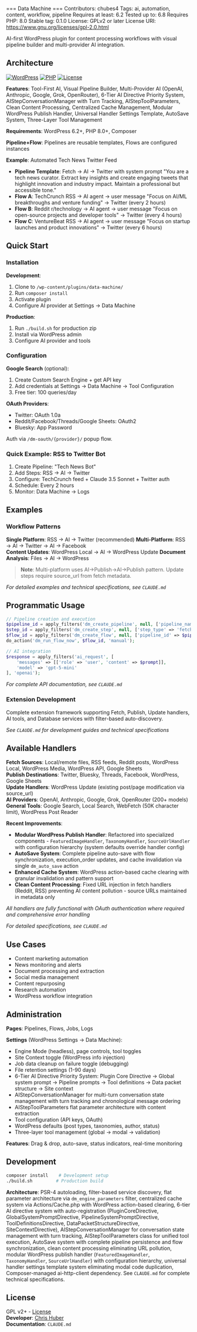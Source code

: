 === Data Machine ===
Contributors: chubes4
Tags: ai, automation, content, workflow, pipeline
Requires at least: 6.2
Tested up to: 6.8
Requires PHP: 8.0
Stable tag: 0.1.0
License: GPLv2 or later
License URI: https://www.gnu.org/licenses/gpl-2.0.html

AI-first WordPress plugin for content processing workflows with visual pipeline builder and multi-provider AI integration.

## Architecture

[![WordPress](https://img.shields.io/badge/WordPress-6.2%2B-blue)](https://wordpress.org/)
[![PHP](https://img.shields.io/badge/PHP-8.0%2B-purple)](https://php.net/)
[![License](https://img.shields.io/badge/License-GPL%20v2%2B-green)](https://www.gnu.org/licenses/gpl-2.0.html)

**Features**: Tool-First AI, Visual Pipeline Builder, Multi-Provider AI (OpenAI, Anthropic, Google, Grok, OpenRouter), 6-Tier AI Directive Priority System, AIStepConversationManager with Turn Tracking, AIStepToolParameters, Clean Content Processing, Centralized Cache Management, Modular WordPress Publish Handler, Universal Handler Settings Template, AutoSave System, Three-Layer Tool Management

**Requirements**: WordPress 6.2+, PHP 8.0+, Composer

**Pipeline+Flow**: Pipelines are reusable templates, Flows are configured instances

**Example**: Automated Tech News Twitter Feed
- **Pipeline Template**: Fetch → AI → Twitter with system prompt "You are a tech news curator. Extract key insights and create engaging tweets that highlight innovation and industry impact. Maintain a professional but accessible tone."
- **Flow A**: TechCrunch RSS → AI agent → user message "Focus on AI/ML breakthroughs and venture funding" → Twitter (every 2 hours)
- **Flow B**: Reddit r/technology → AI agent → user message "Focus on open-source projects and developer tools" → Twitter (every 4 hours)  
- **Flow C**: VentureBeat RSS → AI agent → user message "Focus on startup launches and product innovations" → Twitter (every 6 hours)

## Quick Start

### Installation

**Development**:
1. Clone to `/wp-content/plugins/data-machine/`
2. Run `composer install`
3. Activate plugin
4. Configure AI provider at Settings → Data Machine

**Production**:
1. Run `./build.sh` for production zip
2. Install via WordPress admin
3. Configure AI provider and tools

### Configuration

**Google Search** (optional):
1. Create Custom Search Engine + get API key
2. Add credentials at Settings → Data Machine → Tool Configuration
3. Free tier: 100 queries/day


**OAuth Providers**:
- Twitter: OAuth 1.0a
- Reddit/Facebook/Threads/Google Sheets: OAuth2
- Bluesky: App Password

Auth via `/dm-oauth/{provider}/` popup flow.

### Quick Example: RSS to Twitter Bot

1. Create Pipeline: "Tech News Bot"
2. Add Steps: RSS → AI → Twitter
3. Configure: TechCrunch feed + Claude 3.5 Sonnet + Twitter auth
4. Schedule: Every 2 hours
5. Monitor: Data Machine → Logs

## Examples

### Workflow Patterns

**Single Platform**: RSS → AI → Twitter (recommended)
**Multi-Platform**: RSS → AI → Twitter → AI → Facebook  
**Content Updates**: WordPress Local → AI → WordPress Update
**Document Analysis**: Files → AI → WordPress

> **Note**: Multi-platform uses AI→Publish→AI→Publish pattern. Update steps require source_url from fetch metadata.

*For detailed examples and technical specifications, see `CLAUDE.md`*

## Programmatic Usage

```php
// Pipeline creation and execution  
$pipeline_id = apply_filters('dm_create_pipeline', null, ['pipeline_name' => 'My Pipeline']);
$step_id = apply_filters('dm_create_step', null, ['step_type' => 'fetch', 'pipeline_id' => $pipeline_id]);
$flow_id = apply_filters('dm_create_flow', null, ['pipeline_id' => $pipeline_id]);
do_action('dm_run_flow_now', $flow_id, 'manual');

// AI integration
$response = apply_filters('ai_request', [
    'messages' => [['role' => 'user', 'content' => $prompt]],
    'model' => 'gpt-5-mini'
], 'openai');
```

*For complete API documentation, see `CLAUDE.md`*

### Extension Development

Complete extension framework supporting Fetch, Publish, Update handlers, AI tools, and Database services with filter-based auto-discovery.

*See `CLAUDE.md` for development guides and technical specifications*

## Available Handlers

**Fetch Sources**: Local/remote files, RSS feeds, Reddit posts, WordPress Local, WordPress Media, WordPress API, Google Sheets  
**Publish Destinations**: Twitter, Bluesky, Threads, Facebook, WordPress, Google Sheets  
**Update Handlers**: WordPress Update (existing post/page modification via source_url)  
**AI Providers**: OpenAI, Anthropic, Google, Grok, OpenRouter (200+ models)  
**General Tools**: Google Search, Local Search, WebFetch (50K character limit), WordPress Post Reader

**Recent Improvements**:
- **Modular WordPress Publish Handler**: Refactored into specialized components - `FeaturedImageHandler`, `TaxonomyHandler`, `SourceUrlHandler` with configuration hierarchy (system defaults override handler config)
- **AutoSave System**: Complete pipeline auto-save with flow synchronization, execution_order updates, and cache invalidation via single `dm_auto_save` action
- **Enhanced Cache System**: WordPress action-based cache clearing with granular invalidation and pattern support
- **Clean Content Processing**: Fixed URL injection in fetch handlers (Reddit, RSS) preventing AI content pollution - source URLs maintained in metadata only

*All handlers are fully functional with OAuth authentication where required and comprehensive error handling*

*For detailed specifications, see `CLAUDE.md`*


## Use Cases

- Content marketing automation
- News monitoring and alerts
- Document processing and extraction
- Social media management
- Content repurposing
- Research automation
- WordPress workflow integration

## Administration

**Pages**: Pipelines, Flows, Jobs, Logs

**Settings** (WordPress Settings → Data Machine):
- Engine Mode (headless), page controls, tool toggles
- Site Context toggle (WordPress info injection)
- Job data cleanup on failure toggle (debugging)
- File retention settings (1-90 days)
- 6-Tier AI Directive Priority System: Plugin Core Directive → Global system prompt → Pipeline prompts → Tool definitions → Data packet structure → Site context
- AIStepConversationManager for multi-turn conversation state management with turn tracking and chronological message ordering
- AIStepToolParameters flat parameter architecture with content extraction
- Tool configuration (API keys, OAuth)
- WordPress defaults (post types, taxonomies, author, status)
- Three-layer tool management (global → modal → validation)

**Features**: Drag & drop, auto-save, status indicators, real-time monitoring

## Development

```bash
composer install    # Development setup
./build.sh         # Production build
```

**Architecture**: PSR-4 autoloading, filter-based service discovery, flat parameter architecture via `dm_engine_parameters` filter, centralized cache system via Actions/Cache.php with WordPress action-based clearing, 6-tier AI directive system with auto-registration (PluginCoreDirective, GlobalSystemPromptDirective, PipelineSystemPromptDirective, ToolDefinitionsDirective, DataPacketStructureDirective, SiteContextDirective), AIStepConversationManager for conversation state management with turn tracking, AIStepToolParameters class for unified tool execution, AutoSave system with complete pipeline persistence and flow synchronization, clean content processing eliminating URL pollution, modular WordPress publish handler (`FeaturedImageHandler`, `TaxonomyHandler`, `SourceUrlHandler`) with configuration hierarchy, universal handler settings template system eliminating modal code duplication, Composer-managed ai-http-client dependency. See `CLAUDE.md` for complete technical specifications.

## License

GPL v2+ - [License](https://www.gnu.org/licenses/gpl-2.0.html)  
**Developer**: [Chris Huber](https://chubes.net)  
**Documentation**: `CLAUDE.md`